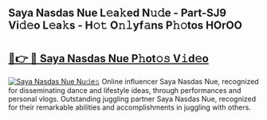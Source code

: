 ## Saya Nasdas Nue L𝚎a𝚔ed N𝚞𝚍e - Part-SJ9 Vi𝚍𝚎o L𝚎a𝚔s - H𝚘𝚝 O𝚗𝚕yf𝚊ns P𝚑𝚘tos HOrOO

# <h2><a href="http://kfc632.oniu.top/?m=Saya+Nasdas+Nue">🔗👉 🔴 Saya Nasdas Nue P𝚑ot𝚘𝚜 V𝚒d𝚎o</a></h2>

[![Saya Nasdas Nue Nu𝚍e𝚜](https://i.imgur.com/0qMVB7G.gif)](http://kfc632.oniu.top/?m=Saya+Nasdas+Nue)
Online influencer Saya Nasdas Nue, recognized for disseminating dance and lifestyle ideas, through performances and personal vlogs. Outstanding juggling partner Saya Nasdas Nue, recognized for their remarkable abilities and accomplishments in juggling with others.  
